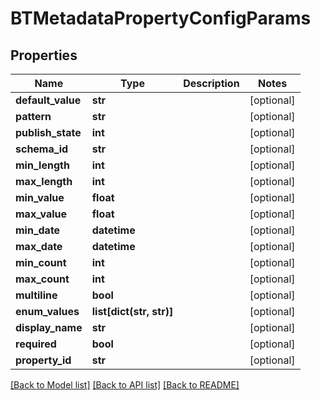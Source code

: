 # BTMetadataPropertyConfigParams

## Properties
Name | Type | Description | Notes
------------ | ------------- | ------------- | -------------
**default_value** | **str** |  | [optional] 
**pattern** | **str** |  | [optional] 
**publish_state** | **int** |  | [optional] 
**schema_id** | **str** |  | [optional] 
**min_length** | **int** |  | [optional] 
**max_length** | **int** |  | [optional] 
**min_value** | **float** |  | [optional] 
**max_value** | **float** |  | [optional] 
**min_date** | **datetime** |  | [optional] 
**max_date** | **datetime** |  | [optional] 
**min_count** | **int** |  | [optional] 
**max_count** | **int** |  | [optional] 
**multiline** | **bool** |  | [optional] 
**enum_values** | **list[dict(str, str)]** |  | [optional] 
**display_name** | **str** |  | [optional] 
**required** | **bool** |  | [optional] 
**property_id** | **str** |  | [optional] 

[[Back to Model list]](../README.md#documentation-for-models) [[Back to API list]](../README.md#documentation-for-api-endpoints) [[Back to README]](../README.md)


